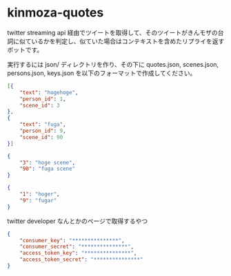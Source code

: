 # kinmoza-quotes

twitter streaming api 経由でツイートを取得して、そのツイートがきんモザの台詞に似ているかを判定し、似ていた場合はコンテキストを含めたリプライを返すボットです。

実行するには json/ ディレクトリを作り、その下に quotes.json, scenes.json, persons.json, keys.json を以下のフォーマットで作成してください。

```quotes.json
[{
	"text": "hogehoge",
	"person_id": 1,
	"scene_id": 3
},
{
	"text": "fuga",
	"person_id": 9,
	"scene_id": 90
}]
```

```scenes.json
{
	"3": "hoge scene",
	"90": "fuga scene"
}
```

```persons.json
{
	"1": "hoger",
	"9": "fugar"
}
```

twitter developer なんとかのページで取得するやつ

```keys.json
{
	"consumer_key": "***************",
	"consumer_secret": "***************",
	"access_token_key": "***************",
	"access_token_secret": "***************"
}
```
